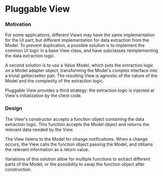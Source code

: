# Pluggable View

### Motivation

For some applications, different Views may have the same implementation for 
the UI part, but different implementation for data extraction from the Model.
To prevent duplication, a possible solution is to implement the common UI logic in a base View class, and have subclasses reimplementing the data extraction
logic.

A second solution is to use a Value Model, which puts the extraction logic
on a Model adapter object, transforming the Model's complex interface into 
a trivial getter/setter pair. The resulting View is agnostic of the nature 
of the Model and the complexity of the extraction logic.

Pluggable View provides a third strategy: the extraction logic is injected at
View's initialization by the client code. 

### Design

The View's constructor accepts a function object containing the data 
extraction logic. This function accepts the Model object and returns
the relevant data needed by the View.


The View listens to the Model for change notifications. When a change occurs,
the View calls the function object passing the Model, and obtains the relevant
information as a return value.

Variations of this solution allow for multiple functions to extract different parts of the Model, or the possibility to swap the function object after construction.
